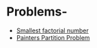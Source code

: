 # Problems-

- [Smallest factorial number ](https://practice.geeksforgeeks.org/problems/smallest-factorial-number5929/1#)
- [Painters Partition Problem](https://www.geeksforgeeks.org/painters-partition-problem/)
